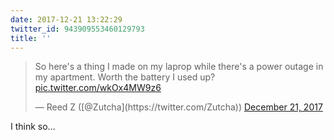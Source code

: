 ```yaml
---
date: 2017-12-21 13:22:29
twitter_id: 943909553460129793
title: ''
---
```


<blockquote class="twitter-tweet"><p lang="en" dir="ltr">So here&#39;s a thing I made on my laprop while there&#39;s a power outage in my apartment. Worth the battery I used up? <a href="https://t.co/wkOx4MW9z6">pic.twitter.com/wkOx4MW9z6</a></p>&mdash; Reed Z ([@Zutcha](https://twitter.com/Zutcha)) <a href="https://twitter.com/Zutcha/status/943906022141202432?ref_src=twsrc%5Etfw">December 21, 2017</a></blockquote>
<script async src="https://platform.twitter.com/widgets.js" charset="utf-8"></script>

I think so…
